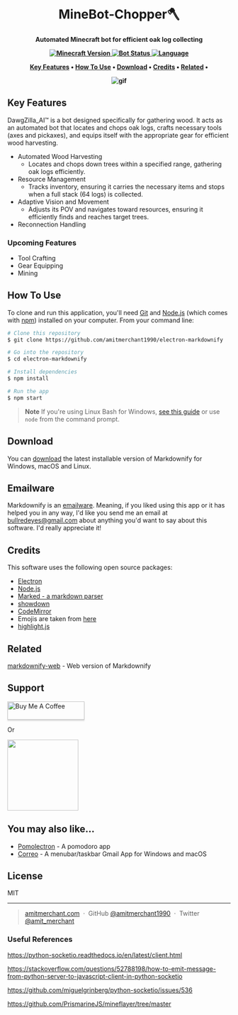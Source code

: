 
<h1 align="center">
  MineBot-Chopper🪓
  <br>
</h1>
<h4 align="center">Automated Minecraft bot for efficient oak log collecting 

<p align="center">
  <a href="https://img.shields.io/badge/Minecraft-1.20.6-green">
    <img src="https://img.shields.io/badge/Minecraft-1.20.6-green" alt="Minecraft Version">
</a>
<a href="https://img.shields.io/badge/Bot-Active-blue">
    <img src="https://img.shields.io/badge/Bot-Active-blue" alt="Bot Status">
</a>
<a href="https://img.shields.io/badge/Language-JavaScript-yellow">
    <img src="https://img.shields.io/badge/Language-JavaScript-yellow" alt="Language">
</a>
</p>

<p align="center">
  <a href="#key-features">Key Features</a> •
  <a href="#how-to-use">How To Use</a> •
  <a href="#download">Download</a> •
  <a href="#credits">Credits</a> •
  <a href="#related">Related</a> •
</p>

![gif](https://media.giphy.com/media/YeEY6JddK7Cwur2zcj/giphy.gif)

## Key Features
DawgZilla_AI™️ is a bot designed specifically for gathering wood. It acts as an automated bot that locates and chops oak logs, crafts necessary tools (axes and pickaxes), and equips itself with the appropriate gear for efficient wood harvesting.
* Automated Wood Harvesting
  - Locates and chops down trees within a specified range, gathering oak logs efficiently.
* Resource Management
  - Tracks inventory, ensuring it carries the necessary items and stops when a full stack (64 logs) is collected.
* Adaptive Vision and Movement
  - Adjusts its POV and navigates toward resources, ensuring it efficiently finds and reaches target trees.  
* Reconnection Handling

### Upcoming Features
- Tool Crafting
- Gear Equipping
- Mining 


## How To Use

To clone and run this application, you'll need [Git](https://git-scm.com) and [Node.js](https://nodejs.org/en/download/) (which comes with [npm](http://npmjs.com)) installed on your computer. From your command line:

```bash
# Clone this repository
$ git clone https://github.com/amitmerchant1990/electron-markdownify

# Go into the repository
$ cd electron-markdownify

# Install dependencies
$ npm install

# Run the app
$ npm start
```

> **Note**
> If you're using Linux Bash for Windows, [see this guide](https://www.howtogeek.com/261575/how-to-run-graphical-linux-desktop-applications-from-windows-10s-bash-shell/) or use `node` from the command prompt.


## Download

You can [download](https://github.com/amitmerchant1990/electron-markdownify/releases/tag/v1.2.0) the latest installable version of Markdownify for Windows, macOS and Linux.

## Emailware

Markdownify is an [emailware](https://en.wiktionary.org/wiki/emailware). Meaning, if you liked using this app or it has helped you in any way, I'd like you send me an email at <bullredeyes@gmail.com> about anything you'd want to say about this software. I'd really appreciate it!

## Credits

This software uses the following open source packages:

- [Electron](http://electron.atom.io/)
- [Node.js](https://nodejs.org/)
- [Marked - a markdown parser](https://github.com/chjj/marked)
- [showdown](http://showdownjs.github.io/showdown/)
- [CodeMirror](http://codemirror.net/)
- Emojis are taken from [here](https://github.com/arvida/emoji-cheat-sheet.com)
- [highlight.js](https://highlightjs.org/)

## Related

[markdownify-web](https://github.com/amitmerchant1990/markdownify-web) - Web version of Markdownify

## Support

<a href="https://buymeacoffee.com/amitmerchant" target="_blank"><img src="https://www.buymeacoffee.com/assets/img/custom_images/purple_img.png" alt="Buy Me A Coffee" style="height: 41px !important;width: 174px !important;box-shadow: 0px 3px 2px 0px rgba(190, 190, 190, 0.5) !important;-webkit-box-shadow: 0px 3px 2px 0px rgba(190, 190, 190, 0.5) !important;" ></a>

<p>Or</p> 

<a href="https://www.patreon.com/amitmerchant">
	<img src="https://c5.patreon.com/external/logo/become_a_patron_button@2x.png" width="160">
</a>

## You may also like...

- [Pomolectron](https://github.com/amitmerchant1990/pomolectron) - A pomodoro app
- [Correo](https://github.com/amitmerchant1990/correo) - A menubar/taskbar Gmail App for Windows and macOS

## License

MIT

---

> [amitmerchant.com](https://www.amitmerchant.com) &nbsp;&middot;&nbsp;
> GitHub [@amitmerchant1990](https://github.com/amitmerchant1990) &nbsp;&middot;&nbsp;
> Twitter [@amit_merchant](https://twitter.com/amit_merchant)





### Useful References
https://python-socketio.readthedocs.io/en/latest/client.html

https://stackoverflow.com/questions/52788198/how-to-emit-message-from-python-server-to-javascript-client-in-python-socketio

https://github.com/miguelgrinberg/python-socketio/issues/536

https://github.com/PrismarineJS/mineflayer/tree/master
